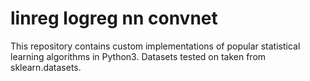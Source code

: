 # linreg logreg nn convnet
This repository contains custom implementations of popular statistical learning algorithms in Python3. Datasets tested on taken from sklearn.datasets.
